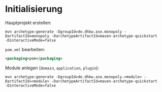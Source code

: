 # Initialisierung

Hauptprojekt erstellen:

```shell
mvn archetype:generate -DgroupId=de.dhbw.ase.monopoly -DartifactId=monopoly -DarchetypeArtifactId=maven-archetype-quickstart -DinteractiveMode=false
```

`pom.xml` bearbeiten:

```xml
<packaging>pom</packaging>
```

Module anlegen (`domain`, `application`, `plugin`):

```shell
mvn archetype:generate -DgroupId=de.dhbw.ase.monopoly.<module> -DartifactId=<module> -DarchetypeArtifactId=maven-archetype-quickstart -DinteractiveMode=false
```
